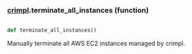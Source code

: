 ### [crimpl](crimpl.md).terminate_all_instances (function)


```py

def terminate_all_instances()

```



Manually terminate all AWS EC2 instances managed by crimpl.

